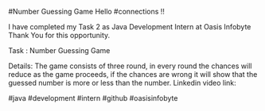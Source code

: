 #Number Guessing Game
Hello #connections !!

I have completed my Task 2 as Java Development Intern at Oasis Infobyte Thank You for this opportunity.

Task : Number Guessing Game

Details: The game consists of three round, in every round the chances will reduce as the game proceeds, if the chances are wrong it will show that the guessed number is more or less than the number.
Linkedin video link:

#java #development #intern #github #oasisinfobyte
